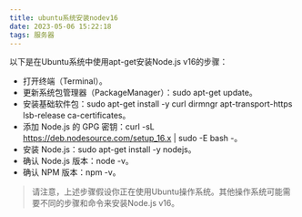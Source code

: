 ```yaml
---
title: ubuntu系统安装nodev16
date: 2023-05-06 15:22:18
tags: 服务器
---
```

以下是在Ubuntu系统中使用apt-get安装Node.js v16的步骤：

* 打开终端（Terminal）。
* 更新系统包管理器（PackageManager）：sudo apt-get update。
* 安装基础软件包：sudo apt-get install -y curl dirmngr apt-transport-https lsb-release ca-certificates。
* 添加 Node.js 的 GPG 密钥：curl -sL https://deb.nodesource.com/setup_16.x | sudo -E bash -。
* 安装 Node.js：sudo apt-get install -y nodejs。
* 确认 Node.js 版本：node -v。
* 确认 NPM 版本：npm -v。

> 请注意，上述步骤假设你正在使用Ubuntu操作系统。其他操作系统可能需要不同的步骤和命令来安装Node.js v16。
